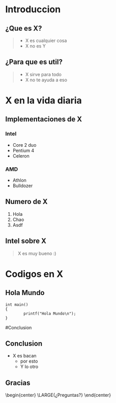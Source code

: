 # Introduccion

## ¿Que es X?

> - X es cualquier cosa
> - X no es Y

## ¿Para que es util?

> - X sirve para todo
> - X no te ayuda a eso

# X en la vida diaria

## Implementaciones de X

### Intel
* Core 2 duo
* Pentium 4
* Celeron
        
### AMD
* Athlon
* Bulldozer


## Numero de X
1. Hola
2. Chao
3. Asdf

## Intel sobre X
> X es muy bueno :)

# Codigos en X
## Hola Mundo

```
int main()
{
        printf("Hola Mundo\n");
}
```

#Conclusion

## Conclusion
* X es bacan
    * por esto
    * Y lo otro

## Gracias

\begin{center}
\LARGE{¿Preguntas?}
\end{center}
